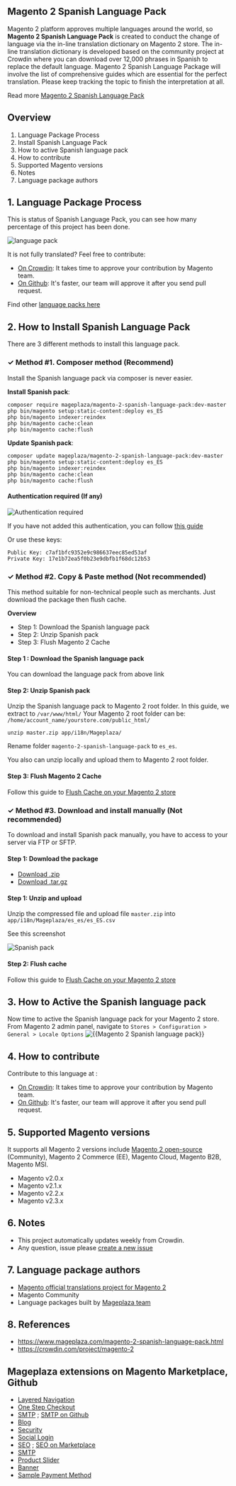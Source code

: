 ## Magento 2 Spanish Language Pack

Magento 2 platform approves multiple languages around the world, so **Magento 2 Spanish Language Pack** is created to conduct the change of language via the in-line translation dictionary on Magento 2 store. The in-line translation dictionary is developed based on the community project at Crowdin where you can download over 12,000 phrases in Spanish to replace the default language.
			Magento 2 Spanish Language Package will involve the list of comprehensive guides which are essential for the perfect translation. Please keep tracking the topic to finish the interpretation at all.

Read more [Magento 2 Spanish Language Pack](https://www.mageplaza.com/magento-2-spanish-language-pack.html)


## Overview

1. Language Package Process
2. Install Spanish Language Pack
3. How to active Spanish language pack
4. How to contribute
5. Supported Magento versions
6. Notes
7. Language package authors

## 1. Language Package Process

This is status of Spanish Language Pack, you can see how many percentage of this project has been done.

![language pack](http://progressed.io/bar/96?title=translated)

It is not fully translated? Feel free to contribute:
- [On Crowdin](https://crowdin.com/project/magento-2): It takes time to approve your contribution by Magento team.
- [On Github](https://github.com/mageplaza/magento-2-spanish-language-pack/blob/master/HOW-TO-CONTRIBUTE.md): It's faster, our team will approve it after you send pull request.


Find other [language packs here](https://www.mageplaza.com/kb/magento-2-language-pack/)

## 2. How to Install Spanish Language Pack

There are 3 different methods to install this language pack.

### ✓ Method #1. Composer method (Recommend)
Install the Spanish language pack via composer is never easier.

**Install Spanish pack**:

```
composer require mageplaza/magento-2-spanish-language-pack:dev-master
php bin/magento setup:static-content:deploy es_ES
php bin/magento indexer:reindex
php bin/magento cache:clean
php bin/magento cache:flush

```


**Update  Spanish pack**:

```
composer update mageplaza/magento-2-spanish-language-pack:dev-master
php bin/magento setup:static-content:deploy es_ES
php bin/magento indexer:reindex
php bin/magento cache:clean
php bin/magento cache:flush

```

#### Authentication required (If any)

![Authentication required](https://cdn.mageplaza.com/media/general/dmryiPk.png)

If you have not added this authentication, you can follow [this guide](http://devdocs.magento.com/guides/v2.0/install-gde/prereq/connect-auth.html)

Or use these keys:

```
Public Key: c7af1bfc9352e9c986637eec85ed53af
Private Key: 17e1b72ea5f0b23e9dbfb1f68dc12b53
```



### ✓ Method #2. Copy & Paste method (Not recommended)

This method suitable for non-technical people such as merchants. Just download the package then flush cache.

**Overview**

- Step 1: Download the Spanish language pack
- Step 2: Unzip Spanish pack
- Step 3: Flush Magento 2 Cache

#### Step 1 : Download the Spanish language pack

You can download the language pack from above link

#### Step 2: Unzip Spanish pack

Unzip the Spanish language pack to Magento 2 root folder. In this guide, we extract to `/var/www/html/`
Your Magento 2 root folder can be: `/home/account_name/yourstore.com/public_html/`

```
unzip master.zip app/i18n/Mageplaza/
```

Rename folder `magento-2-spanish-language-pack` to `es_es`.


You also can unzip locally and upload them to Magento 2 root folder.

#### Step 3: Flush Magento 2 Cache

Follow this guide to [Flush Cache on your Magento 2 store](https://www.mageplaza.com/kb/how-flush-enable-disable-cache.html)


### ✓ Method #3. Download and install manually (Not recommended)

To download and install Spanish pack manually, you have to access to your server via FTP or SFTP.

#### Step 1: Download the package

- [Download .zip](https://github.com/mageplaza/magento-2-spanish-language-pack/archive/master.zip)
- [Download .tar.gz](https://github.com/mageplaza/magento-2-spanish-language-pack/tarball/master)

#### Step 1: Unzip and upload

Unzip the compressed file and upload file `master.zip` into `app/i18n/Mageplaza/es_es/es_ES.csv`

See this screenshot

![Spanish pack](https://cdn2.mageplaza.com/media/general2/tS668yC.png)

#### Step 2: Flush cache

Follow this guide to [Flush Cache on your Magento 2 store](https://www.mageplaza.com/kb/how-flush-enable-disable-cache.html)


## 3. How to Active the Spanish language pack 

Now time to active the Spanish language pack for your Magento 2 store. From Magento 2 admin panel, navigate to `Stores > Configuration > General > Locale Options`
![{{Magento 2 Spanish language pack}}](https://cdn.mageplaza.com/media/general/aPSUA0l.png)


## 4. How to contribute

Contribute to this language at :
- [On Crowdin](https://crowdin.com/project/magento-2): It takes time to approve your contribution by Magento team.
- [On Github](https://github.com/mageplaza/magento-2-spanish-language-pack/blob/master/HOW-TO-CONTRIBUTE.md): It's faster, our team will approve it after you send pull request.


## 5. Supported Magento versions

It supports all Magento 2 versions include [Magento 2 open-source](https://www.mageplaza.com/download-magento/) (Community), Magento 2 Commerce (EE), Magento Cloud, Magento B2B, Magento MSI.


- Magento v2.0.x
- Magento v2.1.x
- Magento v2.2.x
- Magento v2.3.x



## 6. Notes 

- This project automatically updates weekly from Crowdin.
- Any question, issue please [create a new issue](https://github.com/mageplaza/magento-2-spanish-language-pack/issues/new)

## 7. Language package authors

- [Magento official translations project for Magento 2](https://crowdin.com/project/magento-2)
- Magento Community
- Language packages built by [Mageplaza team](https://www.mageplaza.com/)


## 8. References 

- https://www.mageplaza.com/magento-2-spanish-language-pack.html
- https://crowdin.com/project/magento-2



## Mageplaza extensions on Magento Marketplace, Github


- [Layered Navigation](https://marketplace.magento.com/mageplaza-layered-navigation-m2.html)
- [One Step Checkout](https://marketplace.magento.com/mageplaza-magento-2-one-step-checkout-extension.html)
- [SMTP](https://marketplace.magento.com/mageplaza-module-smtp.html) ; [SMTP on Github](https://github.com/mageplaza/magento-2-smtp)
- [Blog](https://github.com/mageplaza/magento-2-blog)
- [Security](https://marketplace.magento.com/mageplaza-module-security.html)
- [Social Login](https://github.com/mageplaza/magento-2-social-login)
- [SEO](https://github.com/mageplaza/magento-2-seo) ; [SEO on Marketplace](https://marketplace.magento.com/mageplaza-magento-2-seo-extension.html)
- [SMTP](https://github.com/mageplaza/magento-2-smtp)
- [Product Slider](https://github.com/mageplaza/magento-2-product-slider)
- [Banner](https://github.com/mageplaza/magento-2-banner-slider)
- [Sample Payment Method](https://github.com/mageplaza/magento-2-sample-payment-method)



